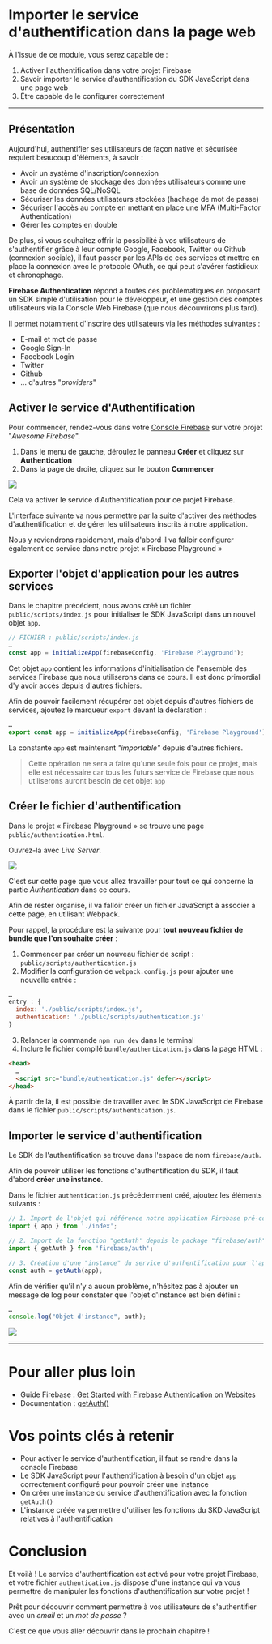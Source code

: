 # Importer le service d'authentification dans la page web

À l'issue de ce module, vous serez capable de :

1. Activer l'authentification dans votre projet Firebase
2. Savoir importer le service d'authentification du SDK JavaScript dans une page web
3. Être capable de le configurer correctement

---

## Présentation

Aujourd'hui, authentifier ses utilisateurs de façon native et sécurisée requiert beaucoup d'éléments, à savoir :

- Avoir un système d'inscription/connexion
- Avoir un système de stockage des données utilisateurs comme une base de données SQL/NoSQL
- Sécuriser les données utilisateurs stockées (hachage de mot de passe)
- Sécuriser l'accès au compte en mettant en place une MFA (Multi-Factor Authentication)
- Gérer les comptes en double

De plus, si vous souhaitez offrir la possibilité à vos utilisateurs de s'authentifier grâce à leur compte Google, Facebook, Twitter ou Github (connexion sociale), il faut passer par les APIs de ces services et mettre en place la connexion avec le protocole OAuth, ce qui peut s'avérer fastidieux et chronophage.

**Firebase Authentication** répond à toutes ces problématiques en proposant un SDK simple d'utilisation pour le développeur, et une gestion des comptes utilisateurs via la Console Web Firebase (que nous découvrirons plus tard).

Il permet notamment d'inscrire des utilisateurs via les méthodes suivantes :

- E-mail et mot de passe
- Google Sign-In
- Facebook Login
- Twitter
- Github
- … d'autres "_providers_"


## Activer le service d'Authentification

Pour commencer, rendez-vous dans votre [Console Firebase](https://console.firebase.google.com/) sur votre projet "_Awesome Firebase_".

1. Dans le menu de gauche, déroulez le panneau **Créer** et cliquez sur **Authentication**
2. Dans la page de droite, cliquez sur le bouton **Commencer**

![](./images/auth-activate.png)

Cela va activer le service d'Authentification pour ce projet Firebase.

L'interface suivante va nous permettre par la suite d'activer des méthodes d'authentification et de gérer les utilisateurs inscrits à notre application.

Nous y reviendrons rapidement, mais d'abord il va falloir configurer également ce service dans notre projet « Firebase Playground »

## Exporter l'objet d'application pour les autres services

Dans le chapitre précédent, nous avons créé un fichier `public/scripts/index.js` pour initialiser le SDK JavaScript dans un nouvel objet `app`.

```js
// FICHIER : public/scripts/index.js
…
const app = initializeApp(firebaseConfig, 'Firebase Playground');
```

Cet objet `app` contient les informations d'initialisation de l'ensemble des services Firebase que nous utiliserons dans ce cours. Il est donc primordial d'y avoir accès depuis d'autres fichiers.

Afin de pouvoir facilement récupérer cet objet depuis d'autres fichiers de services, ajoutez le marqueur `export` devant la déclaration :

```js
…
export const app = initializeApp(firebaseConfig, 'Firebase Playground');
```

La constante `app` est maintenant _"importable"_ depuis d'autres fichiers.

> Cette opération ne sera a faire qu'une seule fois pour ce projet, mais elle est nécessaire car tous les futurs service de Firebase que nous utiliserons auront besoin de cet objet `app`

## Créer le fichier d'authentification

Dans le projet « Firebase Playground » se trouve une page `public/authentication.html`.

Ouvrez-la avec _Live Server_.

![](./images/auth-page-base.png)

C'est sur cette page que vous allez travailler pour tout ce qui concerne la partie _Authentication_ dans ce cours.

Afin de rester organisé, il va falloir créer un fichier JavaScript à associer à cette page, en utilisant Webpack.

Pour rappel, la procédure est la suivante pour **tout nouveau fichier de bundle que l'on souhaite créer** :

1. Commencer par créer un nouveau fichier de script : `public/scripts/authentication.js`
2. Modifier la configuration de `webpack.config.js` pour ajouter une nouvelle entrée :
  ```js
  …
  entry : {
    index: './public/scripts/index.js',
    authentication: './public/scripts/authentication.js'
  }
  ```
3. Relancer la commande `npm run dev` dans le terminal
4. Inclure le fichier compilé `bundle/authentication.js` dans la page HTML :
  ```html
  <head>
    …
    <script src="bundle/authentication.js" defer></script>
  </head>
  ```

À partir de là, il est possible de travailler avec le SDK JavaScript de Firebase dans le fichier `public/scripts/authentication.js`.

## Importer le service d'authentification

Le SDK de l'authentification se trouve dans l'espace de nom `firebase/auth`.

Afin de pouvoir utiliser les fonctions d'authentification du SDK, il faut d'abord **créer une instance**.

Dans le fichier `authentication.js` précédemment créé, ajoutez les éléments suivants :

```js
// 1. Import de l'objet qui référence notre application Firebase pré-configurée
import { app } from './index';

// 2. Import de la fonction "getAuth' depuis le package "firebase/auth"
import { getAuth } from 'firebase/auth';

// 3. Création d'une "instance" du service d'authentification pour l'application "app"
const auth = getAuth(app);
```

Afin de vérifier qu'il n'y a aucun problème, n'hésitez pas à ajouter un message de log pour constater que l'objet d'instance est bien défini :

```js
…
console.log("Objet d'instance", auth);
```

![](./images/auth-log-instance.png)

---

# Pour aller plus loin

- Guide Firebase : [Get Started with Firebase Authentication on Websites](https://firebase.google.com/docs/auth/web/start?hl=en#add-initialize-sdk)
- Documentation : [getAuth()](https://firebase.google.com/docs/reference/js/auth.md?hl=en#getauth)

# Vos points clés à retenir

- Pour activer le service d'authentification, il faut se rendre dans la console Firebase
- Le SDK JavaScript pour l'authentification à besoin d'un objet `app` correctement configuré pour pouvoir créer une instance
- On créer une instance du service d'authentification avec la fonction `getAuth()`
- L'instance créée va permettre d'utiliser les fonctions du SKD JavaScript relatives à l'authentification

# Conclusion

Et voilà ! Le service d'authentification est activé pour votre projet Firebase, et votre fichier `authentication.js` dispose d'une instance qui va vous permettre de manipuler les fonctions d'authentification sur votre projet !

Prêt pour découvrir comment permettre à vos utilisateurs de s'authentifier avec un _email_ et un _mot de passe_ ?

C'est ce que vous aller découvrir dans le prochain chapitre !
